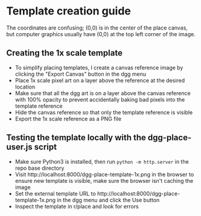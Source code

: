 # Template creation guide

The coordinates are confusing; (0,0) is in the center of the place canvas, but computer graphics usually have (0,0) at the top left corner of the image.

## Creating the 1x scale template

 - To simplify placing templates, I create a canvas reference image by clicking the "Export Canvas" button in the dgg menu
 - Place 1x scale pixel art on a layer above the reference at the desired location
 - Make sure that all the dgg art is on a layer above the canvas reference with 100% opacity to prevent accidentally baking bad pixels into the template reference
 - Hide the canvas reference so that only the template reference is visible
 - Export the 1x scale reference as a PNG file

## Testing the template locally with the dgg-place-user.js script
  - Make sure Python3 is installed, then run `python -m http.server` in the repo base directory
  - Visit http://localhost:8000/dgg-place-template-1x.png in the browser to ensure new template is visible, make sure the browser isn't caching the image
  - Set the external template URL to http://localhost:8000/dgg-place-template-1x.png in the dgg menu and click the Use button
  - Inspect the template in r/place and look for errors
